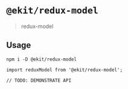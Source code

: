 # `@ekit/redux-model`

> redux-model

## Usage

```shell
npm i -D @ekit/redux-model
```

```tsx static
import reduxModel from '@ekit/redux-model';

// TODO: DEMONSTRATE API
```
